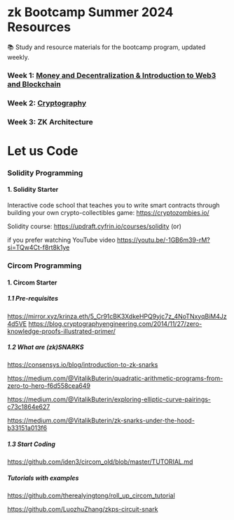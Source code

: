 # zk Bootcamp Summer 2024 Resources
📚 Study and resource materials for the bootcamp program, updated weekly.

### Week 1: [Money and Decentralization & Introduction to Web3 and Blockchain](https://github.com/zkMonk/zk-bootcamp-2024-resources/tree/main/week1)

### Week 2: [Cryptography](https://github.com/zkMonk/zk-bootcamp-2024-resources/tree/main/week2)

### Week 3: ZK Architecture











# Let us Code

### Solidity Programming

#### 1. Solidity Starter

   Interactive code school that teaches you to write smart contracts through building your own crypto-collectibles game: https://cryptozombies.io/

   Solidity course: https://updraft.cyfrin.io/courses/solidity  (or)

   if you prefer watching YouTube video https://youtu.be/-1GB6m39-rM?si=TQw4Ct-f8rt8k1ye

### Circom Programming

#### 1. Circom Starter

##### 1.1 Pre-requisites
   https://mirror.xyz/krinza.eth/5_Cr91cBK3XdkeHPQ9yjc7z_4NoTNxyqBiM4Jz4d5VE
   https://blog.cryptographyengineering.com/2014/11/27/zero-knowledge-proofs-illustrated-primer/
##### 1.2 What are (zk)SNARKS
   https://consensys.io/blog/introduction-to-zk-snarks

   https://medium.com/@VitalikButerin/quadratic-arithmetic-programs-from-zero-to-hero-f6d558cea649

   https://medium.com/@VitalikButerin/exploring-elliptic-curve-pairings-c73c1864e627

   https://medium.com/@VitalikButerin/zk-snarks-under-the-hood-b33151a013f6 
##### 1.3 Start Coding

   https://github.com/iden3/circom_old/blob/master/TUTORIAL.md
   ##### Tutorials with examples  
   https://github.com/therealyingtong/roll_up_circom_tutorial

   https://github.com/LuozhuZhang/zkps-circuit-snark 
